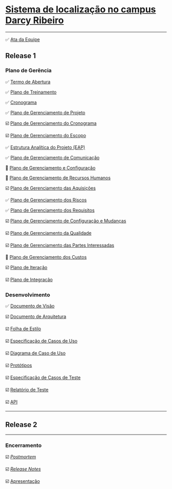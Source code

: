 # [Sistema de localização no campus Darcy Ribeiro](https://github.com/fga-gpp-mds/mds-gpp-g2/wiki)
***

:white_check_mark:  [Ata da Equipe](https://github.com/fga-gpp-mds/mds-gpp-g2/wiki/Ata-da-Equipe)

## Release 1

### Plano de Gerência

:white_check_mark: [Termo de Abertura](https://github.com/fga-gpp-mds/mds-gpp-g2/wiki/Termo-de-Abertura)

:white_check_mark: [Plano de Treinamento](https://github.com/fga-gpp-mds/mds-gpp-g2/wiki/Plano-de-Treinamento)

:white_check_mark: [Cronograma](https://github.com/fga-gpp-mds/2017.1-LocalizacaoDarcy/wiki/Cronograma)

:white_check_mark: [Plano de Gerenciamento de Projeto](https://github.com/fga-gpp-mds/mds-gpp-g2/wiki/Plano-de-Gerenciamento-de-Projeto)

:ballot_box_with_check: [Plano de Gerenciamento do Cronograma]()

:ballot_box_with_check: [Plano de Gerenciamento do Escopo]()

:white_check_mark: [Estrutura Analítica do Projeto (EAP)](https://github.com/fga-gpp-mds/2017.1-LocalizacaoDarcy/wiki/Estrutura-Analitica-do-Projeto)

:white_check_mark: [Plano de Gerenciamento de Comunicação](https://github.com/fga-gpp-mds/2017.1-LocalizacaoDarcy/wiki/Plano-de-Gerenciamento-de-Comunica%C3%A7%C3%A3o)

:arrows_counterclockwise: [Plano de Gerenciamento e Configuração](https://github.com/fga-gpp-mds/2017.1-LocalizacaoDarcy/wiki/Plano-de-gerenciamento-e-configura%C3%A7%C3%A3o)

:arrows_counterclockwise: [Plano de Gerenciamento de Recursos Humanos](https://github.com/fga-gpp-mds/2017.1-LocalizacaoDarcy/wiki/Plano-de-Gerenciamento-de-Recursos-Humanos)

:ballot_box_with_check: [Plano de Gerenciamento das Aquisições]()

:white_check_mark: [Plano de Gerenciamento dos Riscos](https://github.com/fga-gpp-mds/2017.1-LocalizacaoDarcy/wiki/Plano-de-Gerenciamento-dos-Riscos)

:white_check_mark: [Plano de Gerenciamento dos Requisitos](https://github.com/fga-gpp-mds/2017.1-LocalizacaoDarcy/wiki/Plano-de-Gerenciamento-dos-Requisitos)

:ballot_box_with_check: [Plano de Gerenciamento de Configuração e Mudanças]()

:ballot_box_with_check: [Plano de Gerenciamento da Qualidade]()

:ballot_box_with_check: [Plano de Gerenciamento das Partes Interessadas]()

:arrows_counterclockwise: [Plano de Gerenciamento dos Custos](https://github.com/fga-gpp-mds/2017.1-LocalizacaoDarcy/wiki/Plano-de-Gerenciamento-de-Custos)

:ballot_box_with_check: [Plano de Iteração]()

:ballot_box_with_check: [Plano de Integração]()

### Desenvolvimento
:white_check_mark: [Documento de Visão](https://github.com/fga-gpp-mds/mds-gpp-g2/wiki/Documento--de-Visão)

:ballot_box_with_check: [Documento de Arquitetura](https://github.com/fga-gpp-mds/mds-gpp-g2/wiki/Documento-de-Arquitetura)

:ballot_box_with_check: [Folha de Estilo]()

:ballot_box_with_check: [Especificação de Casos de Uso]()

:ballot_box_with_check: [Diagrama de Caso de Uso]()

:ballot_box_with_check: [Protótipos]()

:ballot_box_with_check: [Especificação de Casos de Teste]()

:ballot_box_with_check: [Relatório de Teste]()

:ballot_box_with_check: [API]()

***
## Release 2


***
### Encerramento
 
:ballot_box_with_check: [_Postmortem_]()

:ballot_box_with_check: [_Release Notes_]()

:ballot_box_with_check: [Apresentação]()